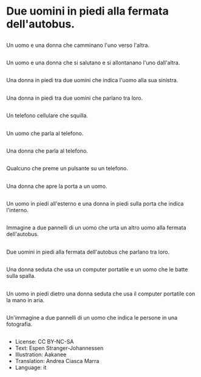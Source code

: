 # Due uomini in piedi alla fermata dell'autobus.

##
Un uomo e una donna che camminano l'uno verso l'altra.

##
Un uomo e una donna che si salutano e si allontanano l'uno dall'altra.

##
Una donna in piedi tra due uomini che indica l'uomo alla sua sinistra.

##
Una donna in piedi tra due uomini che parlano tra loro.

##
Un telefono cellulare che squilla.

##
Un uomo che parla al telefono.

##
Una donna che parla al telefono.

##
Qualcuno che preme un pulsante su un telefono.

##
Una donna che apre la porta a un uomo.

##
Un uomo in piedi all'esterno e una donna in piedi sulla porta che indica l'interno.

##
Immagine a due pannelli di un uomo che urta un altro uomo alla fermata dell'autobus.

##
Due uomini in piedi alla fermata dell'autobus che parlano tra loro.

##
Una donna seduta che usa un computer portatile e un uomo che le batte sulla spalla.

##
Un uomo in piedi dietro una donna seduta che usa il computer portatile con la mano in aria.

##
Un'immagine a due pannelli di un uomo che indica le persone in una fotografia.

##
* License: CC BY-NC-SA
* Text: Espen Stranger-Johannessen
* Illustration: Aakanee
* Translation: Andrea Ciasca Marra
* Language: it
